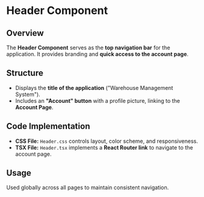 # Header Component

## **Overview**
The **Header Component** serves as the **top navigation bar** for the application. It provides branding and **quick access to the account page**.

## **Structure**
- Displays the **title of the application** ("Warehouse Management System").
- Includes an **"Account" button** with a profile picture, linking to the **Account Page**.

## **Code Implementation**
- **CSS File:** `Header.css` controls layout, color scheme, and responsiveness.
- **TSX File:** `Header.tsx` implements a **React Router link** to navigate to the account page.

## **Usage**
Used globally across all pages to maintain consistent navigation.